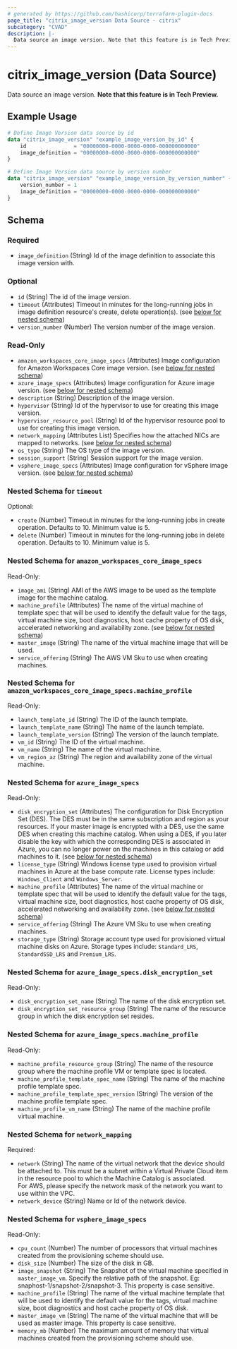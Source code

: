 ```yaml
---
# generated by https://github.com/hashicorp/terraform-plugin-docs
page_title: "citrix_image_version Data Source - citrix"
subcategory: "CVAD"
description: |-
  Data source an image version. Note that this feature is in Tech Preview.
---
```


# citrix_image_version (Data Source)

Data source an image version. **Note that this feature is in Tech Preview.**

## Example Usage

```terraform
# Define Image Version data source by id
data "citrix_image_version" "example_image_version_by_id" {
    id               = "00000000-0000-0000-0000-000000000000"
    image_definition = "00000000-0000-0000-0000-000000000000"
}

# Define Image Version data source by version number
data "citrix_image_version" "example_image_version_by_version_number" {
    version_number = 1
    image_definition = "00000000-0000-0000-0000-000000000000"
}
```

<!-- schema generated by tfplugindocs -->
## Schema

### Required

- `image_definition` (String) Id of the image definition to associate this image version with.

### Optional

- `id` (String) The id of the image version.
- `timeout` (Attributes) Timeout in minutes for the long-running jobs in image definition resource's create, delete operation(s). (see [below for nested schema](#nestedatt--timeout))
- `version_number` (Number) The version number of the image version.

### Read-Only

- `amazon_workspaces_core_image_specs` (Attributes) Image configuration for Amazon Workspaces Core image version. (see [below for nested schema](#nestedatt--amazon_workspaces_core_image_specs))
- `azure_image_specs` (Attributes) Image configuration for Azure image version. (see [below for nested schema](#nestedatt--azure_image_specs))
- `description` (String) Description of the image version.
- `hypervisor` (String) Id of the hypervisor to use for creating this image version.
- `hypervisor_resource_pool` (String) Id of the hypervisor resource pool to use for creating this image version.
- `network_mapping` (Attributes List) Specifies how the attached NICs are mapped to networks. (see [below for nested schema](#nestedatt--network_mapping))
- `os_type` (String) The OS type of the image version.
- `session_support` (String) Session support for the image version.
- `vsphere_image_specs` (Attributes) Image configuration for vSphere image version. (see [below for nested schema](#nestedatt--vsphere_image_specs))

<a id="nestedatt--timeout"></a>
### Nested Schema for `timeout`

Optional:

- `create` (Number) Timeout in minutes for the long-running jobs in create operation. Defaults to 10. Minimum value is 5.
- `delete` (Number) Timeout in minutes for the long-running jobs in delete operation. Defaults to 10. Minimum value is 5.


<a id="nestedatt--amazon_workspaces_core_image_specs"></a>
### Nested Schema for `amazon_workspaces_core_image_specs`

Read-Only:

- `image_ami` (String) AMI of the AWS image to be used as the template image for the machine catalog.
- `machine_profile` (Attributes) The name of the virtual machine of template spec that will be used to identify the default value for the tags, virtual machine size, boot diagnostics, host cache property of OS disk, accelerated networking and availability zone. (see [below for nested schema](#nestedatt--amazon_workspaces_core_image_specs--machine_profile))
- `master_image` (String) The name of the virtual machine image that will be used.
- `service_offering` (String) The AWS VM Sku to use when creating machines.

<a id="nestedatt--amazon_workspaces_core_image_specs--machine_profile"></a>
### Nested Schema for `amazon_workspaces_core_image_specs.machine_profile`

Read-Only:

- `launch_template_id` (String) The ID of the launch template.
- `launch_template_name` (String) The name of the launch template.
- `launch_template_version` (String) The version of the launch template.
- `vm_id` (String) The ID of the virtual machine.
- `vm_name` (String) The name of the virtual machine.
- `vm_region_az` (String) The region and availability zone of the virtual machine.



<a id="nestedatt--azure_image_specs"></a>
### Nested Schema for `azure_image_specs`

Read-Only:

- `disk_encryption_set` (Attributes) The configuration for Disk Encryption Set (DES). The DES must be in the same subscription and region as your resources. If your master image is encrypted with a DES, use the same DES when creating this machine catalog. When using a DES, if you later disable the key with which the corresponding DES is associated in Azure, you can no longer power on the machines in this catalog or add machines to it. (see [below for nested schema](#nestedatt--azure_image_specs--disk_encryption_set))
- `license_type` (String) Windows license type used to provision virtual machines in Azure at the base compute rate. License types include: `Windows_Client` and `Windows_Server`.
- `machine_profile` (Attributes) The name of the virtual machine or template spec that will be used to identify the default value for the tags, virtual machine size, boot diagnostics, host cache property of OS disk, accelerated networking and availability zone. (see [below for nested schema](#nestedatt--azure_image_specs--machine_profile))
- `service_offering` (String) The Azure VM Sku to use when creating machines.
- `storage_type` (String) Storage account type used for provisioned virtual machine disks on Azure. Storage types include: `Standard_LRS`, `StandardSSD_LRS` and `Premium_LRS`.

<a id="nestedatt--azure_image_specs--disk_encryption_set"></a>
### Nested Schema for `azure_image_specs.disk_encryption_set`

Read-Only:

- `disk_encryption_set_name` (String) The name of the disk encryption set.
- `disk_encryption_set_resource_group` (String) The name of the resource group in which the disk encryption set resides.


<a id="nestedatt--azure_image_specs--machine_profile"></a>
### Nested Schema for `azure_image_specs.machine_profile`

Read-Only:

- `machine_profile_resource_group` (String) The name of the resource group where the machine profile VM or template spec is located.
- `machine_profile_template_spec_name` (String) The name of the machine profile template spec.
- `machine_profile_template_spec_version` (String) The version of the machine profile template spec.
- `machine_profile_vm_name` (String) The name of the machine profile virtual machine.



<a id="nestedatt--network_mapping"></a>
### Nested Schema for `network_mapping`

Required:

- `network` (String) The name of the virtual network that the device should be attached to. This must be a subnet within a Virtual Private Cloud item in the resource pool to which the Machine Catalog is associated.<br />For AWS, please specify the network mask of the network you want to use within the VPC.
- `network_device` (String) Name or Id of the network device.


<a id="nestedatt--vsphere_image_specs"></a>
### Nested Schema for `vsphere_image_specs`

Read-Only:

- `cpu_count` (Number) The number of processors that virtual machines created from the provisioning scheme should use.
- `disk_size` (Number) The size of the disk in GB.
- `image_snapshot` (String) The Snapshot of the virtual machine specified in `master_image_vm`. Specify the relative path of the snapshot. Eg: snaphost-1/snapshot-2/snapshot-3. This property is case sensitive.
- `machine_profile` (String) The name of the virtual machine template that will be used to identify the default value for the tags, virtual machine size, boot diagnostics and host cache property of OS disk.
- `master_image_vm` (String) The name of the virtual machine that will be used as master image. This property is case sensitive.
- `memory_mb` (Number) The maximum amount of memory that virtual machines created from the provisioning scheme should use.